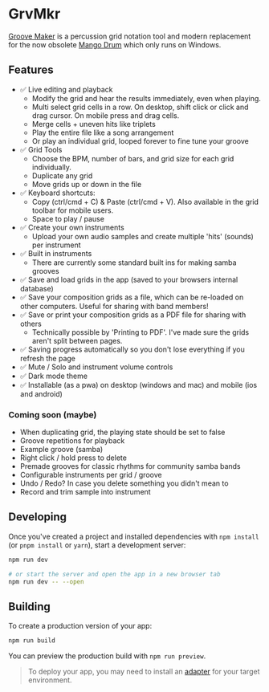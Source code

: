# GrvMkr

[Groove Maker](https://oliverdelange.co.uk/grvmkr/) is a percussion grid notation tool and modern replacement for the now obsolete [Mango Drum](http://mangodrum.com/) which only runs on Windows.

## Features

- ✅ Live editing and playback
  - Modify the grid and hear the results immediately, even when playing.
  - Multi select grid cells in a row. On desktop, shift click or click and drag cursor. On mobile press and drag cells.
  - Merge cells + uneven hits like triplets
  - Play the entire file like a song arrangement
  - Or play an individual grid, looped forever to fine tune your groove
- ✅ Grid Tools
  - Choose the BPM, number of bars, and grid size for each grid individually.
  - Duplicate any grid
  - Move grids up or down in the file
- ✅ Keyboard shortcuts:
  - Copy (ctrl/cmd + C) & Paste (ctrl/cmd + V). Also available in the grid toolbar for mobile users.
  - Space to play / pause
- ✅ Create your own instruments
  - Upload your own audio samples and create multiple 'hits' (sounds) per instrument
- ✅ Built in instruments
  - There are currently some standard built ins for making samba grooves
- ✅ Save and load grids in the app (saved to your browsers internal database)
- ✅ Save your composition grids as a file, which can be re-loaded on other computers. Useful for sharing with band members!
- ✅ Save or print your composition grids as a PDF file for sharing with others
  - Technically possible by 'Printing to PDF'. I've made sure the grids aren't split between pages.
- ✅ Saving progress automatically so you don't lose everything if you refresh the page
- ✅ Mute / Solo and instrument volume controls
- ✅ Dark mode theme
- ✅ Installable (as a pwa) on desktop (windows and mac) and mobile (ios and android)

### Coming soon (maybe)
- When duplicating grid, the playing state should be set to false
- Groove repetitions for playback
- Example groove (samba)
- Right click / hold press to delete
- Premade grooves for classic rhythms for community samba bands
- Configurable instruments per grid / groove
- Undo / Redo? In case you delete something you didn't mean to
- Record and trim sample into instrument

## Developing

Once you've created a project and installed dependencies with `npm install` (or `pnpm install` or `yarn`), start a development server:

```bash
npm run dev

# or start the server and open the app in a new browser tab
npm run dev -- --open
```

## Building

To create a production version of your app:

```bash
npm run build
```

You can preview the production build with `npm run preview`.

> To deploy your app, you may need to install an [adapter](https://svelte.dev/docs/kit/adapters) for your target environment.
